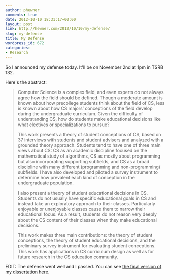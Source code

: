 ```yaml
---
author: phewner
comments: true
date: 2012-10-10 18:31:17+00:00
layout: post
link: http://hewner.com/2012/10/10/my-defense/
slug: my-defense
title: My Defense
wordpress_id: 672
categories:
- Research
---
```


So I announced my defense today.  It'll be on November 2nd at 1pm in TSRB 132.

Here's the abstract:


<blockquote>
Computer Science is a complex field, and even experts do not always agree how the field should be defined. Though a moderate amount is known about how precollege students think about the field of CS, less is known about how CS majors’ conceptions of the field develop during the undergraduate curriculum.  Given the difficulty of understanding CS, how do students make educational decisions like what electives or specializations to pursue?

This work presents a theory of student conceptions of CS, based on 37 interviews with students and student advisers and analyzed with a grounded theory approach.  Students tend to have one of three main views about CS: CS as an academic discipline focused on the mathematical study of algorithms, CS as mostly about programming but also incorporating supporting subfields, and CS as a broad discipline with many different (programming and non-programming) subfields.  I have also developed and piloted a survey instrument to determine how prevalent each kind of conception in the undergraduate population.

I also present a theory of student educational decisions in CS.  Students do not usually have specific educational goals in CS and instead take an exploratory approach to their classes.  Particularly enjoyable or unenjoyable classes cause them to narrow their educational focus.  As a result, students do not reason very deeply about the CS content of their classes when they make educational decisions.

This work makes three main contributions: the theory of student conceptions, the theory of student educational decisions, and the preliminary survey instrument for evaluating student conceptions.  This work has applications in CS curriculum design as well as for future research in the CS education community.
</blockquote>



EDIT: The defense went well and I passed.  You can see [the final version of my dissertation here](http://hewner.com/files/hewner_dissert_FINAL.pdf).
